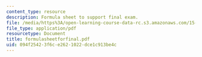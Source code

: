 ```yaml
---
content_type: resource
description: Formula sheet to support final exam.
file: /media/https%3A/open-learning-course-data-rc.s3.amazonaws.com/15-063-communicating-with-data-summer-2003/094f25423f6ce2621022dce1c913be4c_formulasheetforfinal.pdf
file_type: application/pdf
resourcetype: Document
title: formulasheetforfinal.pdf
uid: 094f2542-3f6c-e262-1022-dce1c913be4c
---
```

